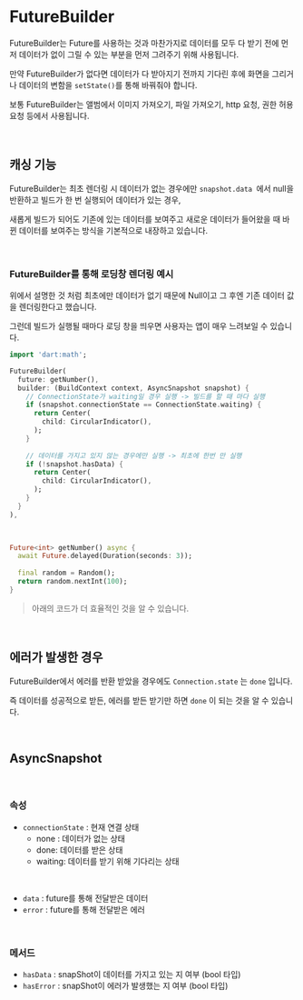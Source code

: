 # FutureBuilder

FutureBuilder는 Future를 사용하는 것과 마찬가지로 데이터를 모두 다 받기 전에 먼저 데이터가 없이 그릴 수 있는 부분을 먼저 그려주기 위해 사용됩니다.

만약 FutureBuilder가 없다면 데이터가 다 받아지기 전까지 기다린 후에 화면을 그리거나 데이터의 변함을 `setState()`를 통해 바꿔줘야 합니다.

보통 FutureBuilder는 앨범에서 이미지 가져오기, 파일 가져오기, http 요청, 권한 허용 요청 등에서 사용됩니다.

<br />

## 캐싱 기능

FutureBuilder는 최초 렌더링 시 데이터가 없는 경우에만 `snapshot.data `에서 null을 반환하고 빌드가 한 번 실행되어 데이터가 있는 경우,

새롭게 빌드가 되어도 기존에 있는 데이터를 보여주고 새로운 데이터가 들어왔을 때 바뀐 데이터를 보여주는 방식을 기본적으로 내장하고 있습니다.

<br />

### FutureBuilder를 통해 로딩창 렌더링 예시

위에서 설명한 것 처럼 최초에만 데이터가 없기 때문에 Null이고 그 후엔 기존 데이터 값을 렌더링한다고 했습니다.

그런데 빌드가 실행될 때마다 로딩 창을 띄우면 사용자는 앱이 매우 느려보일 수 있습니다.

``` dart
import 'dart:math';

FutureBuilder(
  future: getNumber(),
  builder: (BuildContext context, AsyncSnapshot snapshot) {
    // ConnectionState가 waiting일 경우 실행 -> 빌드를 할 때 마다 실행
    if (snapshot.connectionState == ConnectionState.waiting) {
      return Center(
        child: CircularIndicator(),
      );
    }
    
    // 데이터를 가지고 있지 않는 경우에만 실행 -> 최초에 한번 만 실행
    if (!snapshot.hasData) {
      return Center(
        child: CircularIndicator(),
      );
    }
  }
),
  


Future<int> getNumber() async {
  await Future.delayed(Duration(seconds: 3));
  
  final random = Random();
  return random.nextInt(100);
}
```

> 아래의 코드가 더 효율적인 것을 알 수 있습니다.

<br />

## 에러가 발생한 경우

FutureBuilder에서 에러를 반환 받았을 경우에도 `Connection.state` 는 `done` 입니다.

즉 데이터를 성공적으로 받든, 에러를 받든 받기만 하면 `done` 이 되는 것을 알 수 있습니다.

<br />

## AsyncSnapshot

<br />

### 속성

- `connectionState` : 현재 연결 상태
  - none : 데이터가 없는 상태
  - done: 데이터를 받은 상태
  - waiting: 데이터를 받기 위해 기다리는 상태

<br />

- `data` : future를 통해 전달받은 데이터
- `error` : future를 통해 전달받은 에러

<br />

### 메서드

- `hasData` : snapShot이 데이터를 가지고 있는 지 여부 (bool 타입)
- `hasError` : snapShot이 에러가 발생했는 지 여부 (bool 타입)

